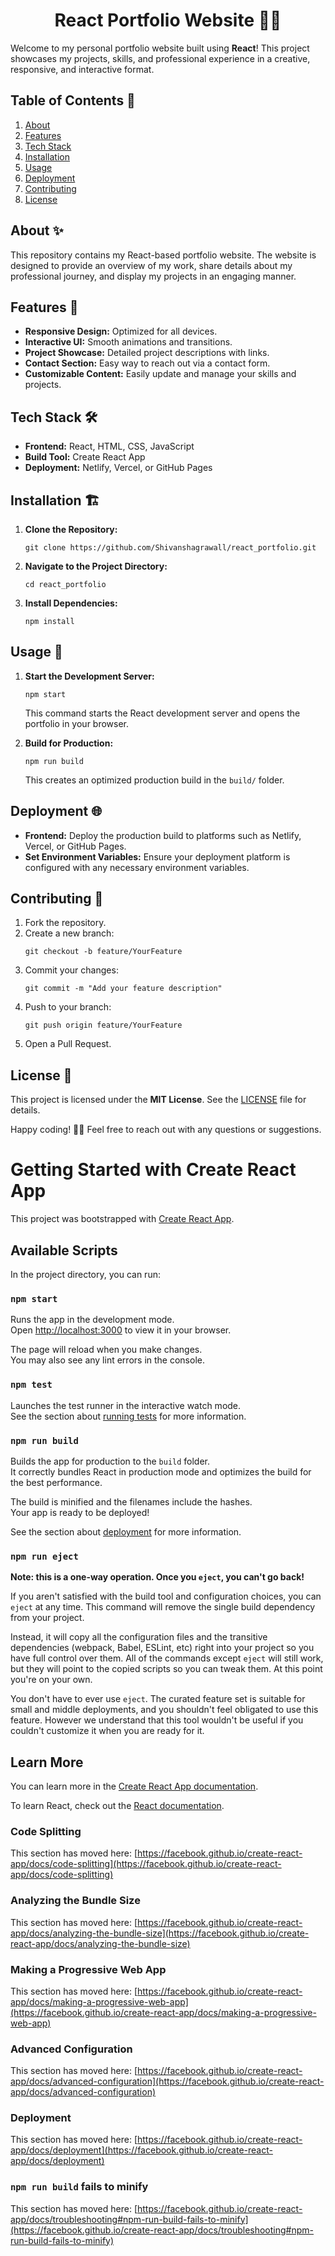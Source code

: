 <h1 align="center">React Portfolio Website 🎨💼</h1>

<p>
  Welcome to my personal portfolio website built using <strong>React</strong>! This project showcases my projects, skills, and professional experience in a creative, responsive, and interactive format.
</p>

<h2>Table of Contents 📑</h2>
<ol>
  <li><a href="#about">About</a></li>
  <li><a href="#features">Features</a></li>
  <li><a href="#tech-stack">Tech Stack</a></li>
  <li><a href="#installation">Installation</a></li>
  <li><a href="#usage">Usage</a></li>
  <li><a href="#deployment">Deployment</a></li>
  <li><a href="#contributing">Contributing</a></li>
  <li><a href="#license">License</a></li>
</ol>

<h2 id="about">About ✨</h2>
<p>
  This repository contains my React-based portfolio website. The website is designed to provide an overview of my work, share details about my professional journey, and display my projects in an engaging manner.
</p>

<h2 id="features">Features 🚀</h2>
<ul>
  <li><strong>Responsive Design:</strong> Optimized for all devices.</li>
  <li><strong>Interactive UI:</strong> Smooth animations and transitions.</li>
  <li><strong>Project Showcase:</strong> Detailed project descriptions with links.</li>
  <li><strong>Contact Section:</strong> Easy way to reach out via a contact form.</li>
  <li><strong>Customizable Content:</strong> Easily update and manage your skills and projects.</li>
</ul>

<h2 id="tech-stack">Tech Stack 🛠️</h2>
<ul>
  <li><strong>Frontend:</strong> React, HTML, CSS, JavaScript</li>
  <li><strong>Build Tool:</strong> Create React App</li>
  <li><strong>Deployment:</strong> Netlify, Vercel, or GitHub Pages</li>
</ul>

<h2 id="installation">Installation 🏗️</h2>
<ol>
  <li>
    <strong>Clone the Repository:</strong>
    <pre><code>git clone https://github.com/Shivanshagrawall/react_portfolio.git</code></pre>
  </li>
  <li>
    <strong>Navigate to the Project Directory:</strong>
    <pre><code>cd react_portfolio</code></pre>
  </li>
  <li>
    <strong>Install Dependencies:</strong>
    <pre><code>npm install</code></pre>
  </li>
</ol>

<h2 id="usage">Usage 🚀</h2>
<ol>
  <li>
    <strong>Start the Development Server:</strong>
    <pre><code>npm start</code></pre>
    <p>This command starts the React development server and opens the portfolio in your browser.</p>
  </li>
  <li>
    <strong>Build for Production:</strong>
    <pre><code>npm run build</code></pre>
    <p>This creates an optimized production build in the <code>build/</code> folder.</p>
  </li>
</ol>

<h2 id="deployment">Deployment 🌐</h2>
<ul>
  <li>
    <strong>Frontend:</strong> Deploy the production build to platforms such as Netlify, Vercel, or GitHub Pages.
  </li>
  <li>
    <strong>Set Environment Variables:</strong> Ensure your deployment platform is configured with any necessary environment variables.
  </li>
</ul>

<h2 id="contributing">Contributing 🤝</h2>
<ol>
  <li>Fork the repository.</li>
  <li>
    Create a new branch:
    <pre><code>git checkout -b feature/YourFeature</code></pre>
  </li>
  <li>
    Commit your changes:
    <pre><code>git commit -m "Add your feature description"</code></pre>
  </li>
  <li>
    Push to your branch:
    <pre><code>git push origin feature/YourFeature</code></pre>
  </li>
  <li>Open a Pull Request.</li>
</ol>

<h2 id="license">License 📄</h2>
<p>
  This project is licensed under the <strong>MIT License</strong>. See the <a href="LICENSE">LICENSE</a> file for details.
</p>

<p>Happy coding! 🚀🎉 Feel free to reach out with any questions or suggestions.</p>


# Getting Started with Create React App

This project was bootstrapped with [Create React App](https://github.com/facebook/create-react-app).

## Available Scripts

In the project directory, you can run:

### `npm start`

Runs the app in the development mode.\
Open [http://localhost:3000](http://localhost:3000) to view it in your browser.

The page will reload when you make changes.\
You may also see any lint errors in the console.

### `npm test`

Launches the test runner in the interactive watch mode.\
See the section about [running tests](https://facebook.github.io/create-react-app/docs/running-tests) for more information.

### `npm run build`

Builds the app for production to the `build` folder.\
It correctly bundles React in production mode and optimizes the build for the best performance.

The build is minified and the filenames include the hashes.\
Your app is ready to be deployed!

See the section about [deployment](https://facebook.github.io/create-react-app/docs/deployment) for more information.

### `npm run eject`

**Note: this is a one-way operation. Once you `eject`, you can't go back!**

If you aren't satisfied with the build tool and configuration choices, you can `eject` at any time. This command will remove the single build dependency from your project.

Instead, it will copy all the configuration files and the transitive dependencies (webpack, Babel, ESLint, etc) right into your project so you have full control over them. All of the commands except `eject` will still work, but they will point to the copied scripts so you can tweak them. At this point you're on your own.

You don't have to ever use `eject`. The curated feature set is suitable for small and middle deployments, and you shouldn't feel obligated to use this feature. However we understand that this tool wouldn't be useful if you couldn't customize it when you are ready for it.

## Learn More

You can learn more in the [Create React App documentation](https://facebook.github.io/create-react-app/docs/getting-started).

To learn React, check out the [React documentation](https://reactjs.org/).

### Code Splitting

This section has moved here: [https://facebook.github.io/create-react-app/docs/code-splitting](https://facebook.github.io/create-react-app/docs/code-splitting)

### Analyzing the Bundle Size

This section has moved here: [https://facebook.github.io/create-react-app/docs/analyzing-the-bundle-size](https://facebook.github.io/create-react-app/docs/analyzing-the-bundle-size)

### Making a Progressive Web App

This section has moved here: [https://facebook.github.io/create-react-app/docs/making-a-progressive-web-app](https://facebook.github.io/create-react-app/docs/making-a-progressive-web-app)

### Advanced Configuration

This section has moved here: [https://facebook.github.io/create-react-app/docs/advanced-configuration](https://facebook.github.io/create-react-app/docs/advanced-configuration)

### Deployment

This section has moved here: [https://facebook.github.io/create-react-app/docs/deployment](https://facebook.github.io/create-react-app/docs/deployment)

### `npm run build` fails to minify

This section has moved here: [https://facebook.github.io/create-react-app/docs/troubleshooting#npm-run-build-fails-to-minify](https://facebook.github.io/create-react-app/docs/troubleshooting#npm-run-build-fails-to-minify)
